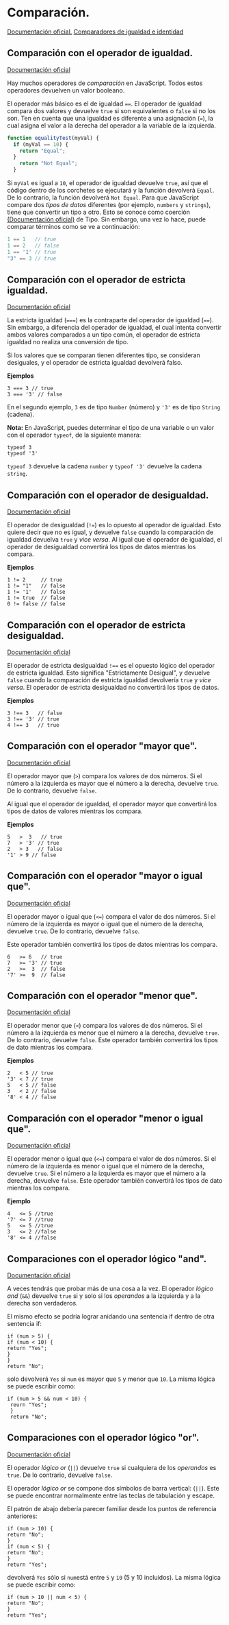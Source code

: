 ﻿# Comparación.

[Documentación oficial.](https://developer.mozilla.org/es/docs/Web/JavaScript/Reference/Operators/Equality)
[Comparadores de igualdad e identidad](https://developer.mozilla.org/es/docs/Web/JavaScript/Equality_comparisons_and_sameness)

## Comparación con el operador de igualdad.

[Documentación oficial](https://developer.mozilla.org/en-US/docs/Web/JavaScript/Reference/Operators/Equality)

Hay muchos operadores de *comparación* en JavaScript. Todos estos operadores devuelven un valor booleano.

El operador más básico es el de igualdad `==`. El operador de igualdad compara dos valores y devuelve `true` si son equivalentes o `false` si no los son. Ten en cuenta que una igualdad es diferente a una asignación (`=`), la cual asigna el valor a la derecha del operador a la variable de la izquierda.

```js
function equalityTest(myVal) {
  if (myVal == 10) {
    return "Equal";
  }
    return "Not Equal";
  }
```

Si `myVal` es igual a `10`, el operador de igualdad devuelve `true`, así que el código dentro de los corchetes se ejecutará y la función devolverá `Equal`. De lo contrario, la función devolverá `Not Equal`. Para que JavaScript compare dos _tipos de datos_ diferentes (por ejemplo, `numbers` y `strings`), tiene que convertir un tipo a otro.  Esto se conoce como coerción [(Documentación oficial)](https://developer.mozilla.org/es/docs/Glossary/Type_coercion) de Tipo. Sin embargo, una vez lo hace, puede comparar términos como se ve a continuación:

```js
1 == 1   // true
1 == 2   // false
1 == '1' // true
"3" == 3 // true
```

## Comparación con el operador de estricta igualdad.

[Documentación oficial](https://developer.mozilla.org/es/docs/Web/JavaScript/Reference/Operators/Strict_equality)

La estricta igualdad (`===`) es la contraparte del operador de igualdad (`==`). Sin embargo, a diferencia del operador de igualdad, el cual intenta convertir ambos valores comparados a un tipo común, el operador de estricta igualdad no realiza una conversión de tipo.

Si los valores que se comparan tienen diferentes tipo, se consideran desiguales, y el operador de estricta igualdad devolverá falso.

**Ejemplos**

~~~
3 === 3 // true
3 === '3' // false
~~~

En el segundo ejemplo, `3` es de tipo `Number` (número) y `'3'` es de tipo `String` (cadena).

**Nota:** En JavaScript, puedes determinar el tipo de una variable o un valor con el operador `typeof`, de la siguiente manera:

~~~
typeof 3
typeof '3'
~~~

`typeof 3` devuelve la cadena `number` y `typeof '3'` devuelve la cadena `string`.

## Comparación con el operador de desigualdad.

[Documentación oficial](https://developer.mozilla.org/en-US/docs/Web/JavaScript/Reference/Operators/Inequality)

El operador de desigualdad (`!=`) es lo opuesto al operador de igualdad. Esto quiere decir que no es igual, y devuelve `false` cuando la comparación de igualdad devuelva `true` y _vice versa_. Al igual que el operador de igualdad, el operador de desigualdad convertirá los tipos de datos mientras los compara.

**Ejemplos**

~~~
1 != 2     // true
1 != "1"   // false
1 != '1'   // false
1 != true  // false
0 != false // false
~~~

## Comparación con el operador de estricta desigualdad.

[Documentación oficial](https://developer.mozilla.org/en-US/docs/Web/JavaScript/Reference/Operators/Strict_inequality)

El operador de estricta desigualdad `!==` es el opuesto lógico del operador de estricta igualdad. Esto significa "Estrictamente Desigual", y devuelve `false` cuando la comparación de estricta igualdad devolvería `true` y _vice versa_. El operador de estricta desigualdad no convertirá los tipos de datos.

**Ejemplos**

~~~
3 !== 3   // false
3 !== '3' // true
4 !== 3   // true
~~~

## Comparación con el operador "mayor que".

[Documentación oficial](https://developer.mozilla.org/en-US/docs/Web/JavaScript/Reference/Operators/Greater_than)

El operador mayor que (`>`) compara los valores de dos números. Si el número a la izquierda es mayor que el número a la derecha, devuelve `true`. De lo contrario, devuelve `false`.

Al igual que el operador de igualdad, el operador mayor que convertirá los tipos de datos de valores mientras los compara.

__Ejemplos__

~~~
5   >  3   // true
7   > '3' // true
2   > 3   // false
'1' > 9 // false
~~~

## Comparación con el operador "mayor o igual que".

[Documentación oficial](https://developer.mozilla.org/en-US/docs/Web/JavaScript/Reference/Operators/Greater_than_or_equal)

El operador mayor o igual que (`<=`) compara el valor de dos números. Si el número de la izquierda es mayor o igual que el número de la derecha, devuelve `true`. De lo contrario, devuelve `false`.

Este operador también convertirá los tipos de datos mientras los compara.

~~~
6   >= 6   // true
7   >= '3' // true
2   >=  3  // false
'7' >=  9  // false
~~~

## Comparación con el operador "menor que".

[Documentación oficial](https://developer.mozilla.org/en-US/docs/Web/JavaScript/Reference/Operators/Less_than)

El operador menor que (`<`) compara los valores de dos números. Si el número a la izquierda es menor que el número a la derecha, devuelve `true`. De lo contrario, devuelve `false`. Este operador también convertirá los tipos de dato mientras los compara.

**Ejemplos**

~~~
2   < 5 // true
'3' < 7 // true
5   < 5 // false
3   < 2 // false
'8' < 4 // false
~~~

## Comparación con el operador "menor o igual que".

[Documentación oficial](https://developer.mozilla.org/en-US/docs/Web/JavaScript/Reference/Operators/Less_than_or_equal)

El operador menor o igual que (`<=`) compara el valor de dos números. Si el número de la izquierda es menor o igual que el número de la derecha, devuelve `true`. Si el número a la izquierda es mayor que el número a la derecha, devuelve `false`. Este operador también convertirá los tipos de dato mientras los compara.

__Ejemplo__

~~~
4   <= 5 //true
'7' <= 7 //true
5   <= 5 //true
3   <= 2 //false
'8' <= 4 //false
~~~

## Comparaciones con el operador lógico "and".

[Documentación oficial](https://developer.mozilla.org/en-US/docs/Web/JavaScript/Reference/Operators/Logical_AND)

A veces tendrás que probar más de una cosa a la vez. El operador *lógico and* (`&&`) devuelve `true` si y solo si los _operandos_ a la izquierda y a la derecha son verdaderos.

El mismo efecto se podría lograr anidando una sentencia if dentro de otra sentencia if:

~~~
if (num > 5) {
if (num < 10) {
return "Yes";
}
}
return "No";
~~~

solo devolverá `Yes` si `num` es mayor que `5` y menor que `10`. La misma lógica se puede escribir como:

~~~
if (num > 5 && num < 10) {
 reurn "Yes";
 }
 return "No";
~~~

## Comparaciones con el operador lógico "or".

[Documentación oficial](https://developer.mozilla.org/en-US/docs/Web/JavaScript/Reference/Operators/Logical_OR)

El operador *lógico or* (`||`) devuelve `true` si cualquiera de los _operandos_ es `true`. De lo contrario, devuelve `false`.

El operador *lógico or* se compone dos símbolos de barra vertical: (`||`). Este se puede encontrar normalmente entre las teclas de tabulación y escape.

El patrón de abajo debería parecer familiar desde los puntos de referencia anteriores:

~~~
if (num > 10) {
return "No";
}
if (num < 5) {
return "No";
}
return "Yes";
~~~

devolverá `Yes` sólo si `num`está entre `5` y `10` (5 y 10 incluidos). La misma lógica se puede escribir como:

~~~
if (num > 10 || num < 5) {
return "No";
}
return "Yes";
~~~

